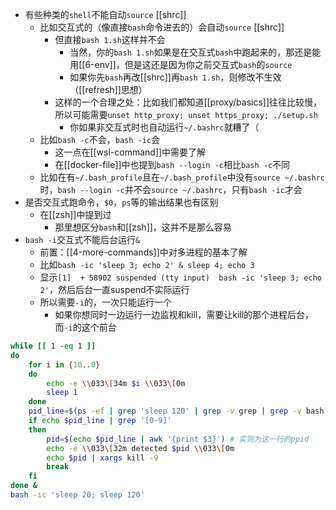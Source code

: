 - 有些种类的`shell`不能自动`source` [[shrc]]
  - 比如交互式的（像直接`bash`命令进去的）会自动`source` [[shrc]]
    - 但直接`bash 1.sh`这样并不会
      - 当然，你的`bash 1.sh`如果是在交互式`bash`中跑起来的，那还是能用[[6-env]]，但是这还是因为你之前交互式`bash`的`source`
      - 如果你先`bash`再改[[shrc]]再`bash 1.sh`，则修改不生效（[[refresh]]思想）
    - 这样的一个合理之处：比如我们都知道[[proxy/basics]]往往比较慢，所以可能需要`unset http_proxy; unset https_proxy; ./setup.sh`
      - 你如果非交互式时也自动运行`~/.bashrc`就糟了（
  - 比如`bash -c`不会，`bash -ic`会
    - 这一点在[[wsl-command]]中需要了解
    - 在[[docker-file]]中也提到`bash --login -c`相比`bash -c`不同
  - 比如在有`~/.bash_profile`且在`~/.bash_profile`中没有`source ~/.bashrc`时，`bash --login -c`并不会`source ~/.bashrc`，只有`bash -ic`才会
- 是否交互式跑命令，`$0`，`ps`等的输出结果也有区别
  - 在[[zsh]]中提到过
    - 那里想区分`bash`和[[zsh]]，这并不是那么容易
- `bash -i`交互式不能后台运行`&`
  - 前置：[[4-more-commands]]中对多进程的基本了解
  - 比如`bash -ic 'sleep 3; echo 2' & sleep 4; echo 3`
  - 显示`[1]  + 58902 suspended (tty input)  bash -ic 'sleep 3; echo 2'`，然后后台一直suspend不实际运行
  - 所以需要`-i`的，一次只能运行一个
    - 如果你想同时一边运行一边监视和kill，需要让kill的那个进程后台，而`-i`的这个前台
```bash
while [[ 1 -eq 1 ]]
do
    for i in {10..0}
    do 
        echo -e \\033\[34m $i \\033\[0m
        sleep 1
    done
    pid_line=$(ps -ef | grep 'sleep 120' | grep -v grep | grep -v bash)
    if echo $pid_line | grep '[0-9]'
    then
        pid=$(echo $pid_line | awk '{print $3}') # 实则为这一行的ppid
        echo -e \\033\[32m detected $pid \\033\[0m
        echo $pid | xargs kill -9
        break
    fi
done &
bash -ic 'sleep 20; sleep 120'
```